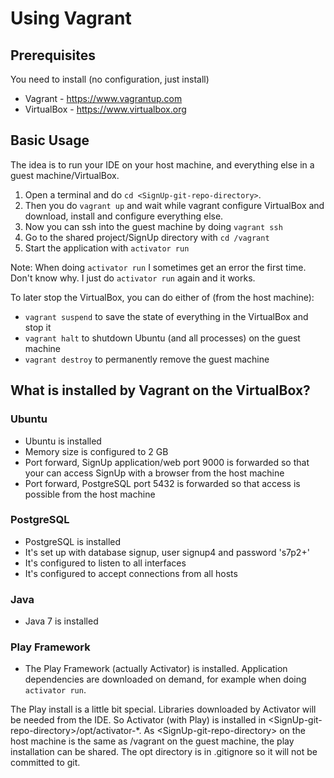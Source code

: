 Using Vagrant
=============

Prerequisites
-------------

You need to install (no configuration, just install)

- Vagrant - https://www.vagrantup.com
- VirtualBox - https://www.virtualbox.org

Basic Usage
-----------

The idea is to run your IDE on your host machine, and everything else in a guest machine/VirtualBox.

1. Open a terminal and do `cd <SignUp-git-repo-directory>`.
1. Then you do `vagrant up` and wait while vagrant configure VirtualBox and download, install and configure everything else.
1. Now you can ssh into the guest machine by doing `vagrant ssh`
1. Go to the shared project/SignUp directory with `cd /vagrant`
1. Start the application with `activator run`

Note: When doing `activator run` I sometimes get an error the first time. Don't know why. I just do `activator run` again and it works.

To later stop the VirtualBox, you can do either of (from the host machine):

- `vagrant suspend` to save the state of everything in the VirtualBox and stop it
- `vagrant halt` to shutdown Ubuntu (and all processes) on the guest machine
- `vagrant destroy` to permanently remove the guest machine

What is installed by Vagrant on the VirtualBox?
-----------------------------------------------

### Ubuntu ###

- Ubuntu is installed
- Memory size is configured to 2 GB
- Port forward, SignUp application/web port 9000 is forwarded so that your can access SignUp with a browser from the host machine
- Port forward, PostgreSQL port 5432 is forwarded so that access is possible from the host machine

### PostgreSQL ###

- PostgreSQL is installed
- It's set up with database signup, user signup4 and password 's7p2+'
- It's configured to listen to all interfaces
- It's configured to accept connections from all hosts

### Java ###

- Java 7 is installed

### Play Framework ###

- The Play Framework (actually Activator) is installed. Application dependencies are downloaded on demand, for example when doing `activator run`.

The Play install is a little bit special. Libraries downloaded by Activator will be needed from the IDE. So Activator (with Play) is installed
in \<SignUp-git-repo-directory\>/opt/activator-*. As \<SignUp-git-repo-directory\> on the host machine is the same as /vagrant
on the guest machine, the play installation can be shared. The opt directory is in .gitignore so it will not be committed
to git.

